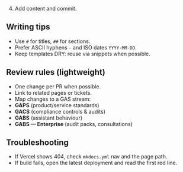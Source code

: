 4. Add content and commit.

## Writing tips
- Use `#` for titles, `##` for sections.
- Prefer ASCII hyphens `-` and ISO dates `YYYY-MM-DD`.
- Keep templates DRY: reuse via snippets when possible.

## Review rules (lightweight)
- One change per PR when possible.
- Link to related pages or tickets.
- Map changes to a GAS stream:
- **GAPS** (product/service standards)
- **GACS** (compliance controls & audits)
- **GABS** (assistant behaviour)
- **GABS — Enterprise** (audit packs, consultations)

## Troubleshooting
- If Vercel shows 404, check `mkdocs.yml` nav and the page path.
- If build fails, open the latest deployment and read the first red line.
